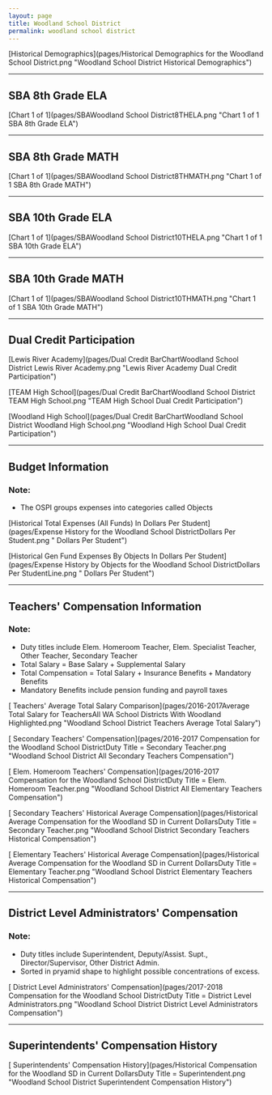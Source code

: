 ```yaml
---
layout: page
title: Woodland School District
permalink: woodland school district
---
```



[Historical Demographics](pages/Historical Demographics for the Woodland School District.png "Woodland School District Historical Demographics")

___

## SBA 8th Grade ELA

[Chart 1 of 1](pages/SBAWoodland School District8THELA.png "Chart 1 of 1 SBA 8th Grade ELA")


___

## SBA 8th Grade MATH

[Chart 1 of 1](pages/SBAWoodland School District8THMATH.png "Chart 1 of 1 SBA 8th Grade MATH")


___

## SBA 10th Grade ELA

[Chart 1 of 1](pages/SBAWoodland School District10THELA.png "Chart 1 of 1 SBA 10th Grade ELA")


___

## SBA 10th Grade MATH

[Chart 1 of 1](pages/SBAWoodland School District10THMATH.png "Chart 1 of 1 SBA 10th Grade MATH")


___

## Dual Credit Participation

[Lewis River Academy](pages/Dual Credit BarChartWoodland School District Lewis River Academy.png "Lewis River Academy Dual Credit Participation")

[TEAM High School](pages/Dual Credit BarChartWoodland School District TEAM High School.png "TEAM High School Dual Credit Participation")

[Woodland High School](pages/Dual Credit BarChartWoodland School District Woodland High School.png "Woodland High School Dual Credit Participation")


___

## Budget Information
### Note:
- The OSPI groups expenses into categories called Objects

[Historical Total Expenses (All Funds) In Dollars Per Student](pages/Expense History for the Woodland School DistrictDollars Per Student.png " Dollars Per Student")

[Historical Gen Fund Expenses By Objects In Dollars Per Student](pages/Expense History by Objects for the Woodland School DistrictDollars Per StudentLine.png " Dollars Per Student")


___

## Teachers' Compensation Information
### Note:
- Duty titles include Elem. Homeroom Teacher, Elem. Specialist Teacher, Other Teacher, Secondary Teacher
- Total Salary = Base Salary + Supplemental Salary
- Total Compensation = Total Salary + Insurance Benefits + Mandatory Benefits
- Mandatory Benefits include pension funding and payroll taxes

[ Teachers' Average Total Salary Comparison](pages/2016-2017Average Total Salary for TeachersAll WA School Districts With Woodland Highlighted.png "Woodland School District Teachers Average Total Salary")

[ Secondary Teachers' Compensation](pages/2016-2017 Compensation for the Woodland School DistrictDuty Title = Secondary Teacher.png "Woodland School District All Secondary Teachers Compensation")

[ Elem. Homeroom Teachers' Compensation](pages/2016-2017 Compensation for the Woodland School DistrictDuty Title = Elem. Homeroom Teacher.png "Woodland School District All Elementary Teachers Compensation")

[ Secondary Teachers' Historical Average Compensation](pages/Historical Average Compensation for the Woodland SD in Current DollarsDuty Title = Secondary Teacher.png "Woodland School District Secondary Teachers Historical Compensation")

[ Elementary Teachers' Historical Average Compensation](pages/Historical Average Compensation for the Woodland SD in Current DollarsDuty Title = Elementary Teacher.png "Woodland School District Elementary Teachers Historical Compensation")


___

## District Level Administrators' Compensation

### Note:
- Duty titles include Superintendent, Deputy/Assist. Supt., Director/Supervisor, Other District Admin.
- Sorted in pryamid shape to highlight possible concentrations of excess.

[ District Level Administrators' Compensation](pages/2017-2018 Compensation for the Woodland School DistrictDuty Title = District Level Administrators.png "Woodland School District District Level Administrators Compensation")


___

## Superintendents' Compensation History

[ Superintendents' Compensation History](pages/Historical Compensation for the Woodland SD in Current DollarsDuty Title = Superintendent.png "Woodland School District Superintendent Compensation History")


